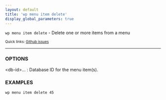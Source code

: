 ```yaml
---
layout: default
title: 'wp menu item delete'
display_global_parameters: true
---
```


`wp menu item delete` - Delete one or more items from a menu

<small>Quick links: <a href="https://github.com/wp-cli/wp-cli/issues?q=is%3Aopen+label%3Acommand%3Amenu-item-delete+sort%3Aupdated-desc">Github issues</a></small>

<hr />

### OPTIONS

&lt;db-id&gt;...
: Database ID for the menu item(s).

### EXAMPLES

    wp menu item delete 45



